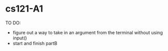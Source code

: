 # cs121-A1
TO DO:
- figure out a way to take in an argument from the terminal without using input()
- start and finish partB